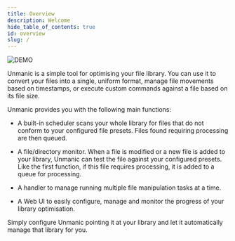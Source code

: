 ```yaml
---
title: Overview
description: Welcome
hide_table_of_contents: true
id: overview
slug: /
---
```


![DEMO](/img/unmanic-overview.gif "demo")


Unmanic is a simple tool for optimising your file library.
You can use it to convert your files into a single, uniform format, manage file movements based on timestamps, or execute custom commands against a file based on its file size.

Unmanic provides you with the following main functions:

- A built-in scheduler scans your whole library for files that do not conform to your configured file presets. Files found requiring processing are then queued.

- A file/directory monitor. When a file is modified or a new file is added to your library, Unmanic can test the file against your configured presets. Like the first function, if this file requires processing, it is added to a queue for processing.

- A handler to manage running multiple file manipulation tasks at a time.

- A Web UI to easily configure, manage and monitor the progress of your library optimisation.

Simply configure Unmanic pointing it at your library and let it automatically manage that library for you.
